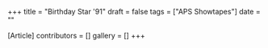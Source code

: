 +++
title = "Birthday Star '91"
draft = false
tags = ["APS Showtapes"]
date = ""

[Article]
contributors = []
gallery = []
+++
